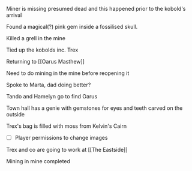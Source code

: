 Miner is missing presumed dead and this happened prior to the kobold's arrival

Found a magical(?) pink gem inside a fossilised skull.

Killed a grell in the mine

Tied up the kobolds inc. Trex

Returning to [[Oarus Masthew]] 

Need to do mining in the mine before reopening it

Spoke to Marta, dad doing better?

Tando and Hamelyn go to find Oarus

Town hall has a genie with gemstones for eyes and teeth carved on the outside

Trex's bag is filled with moss from Kelvin's Cairn

- [ ] Player permissions to change images

Trex and co are going to work at [[The Eastside]]

Mining in mine completed



